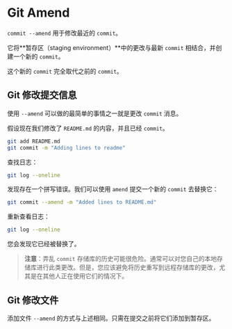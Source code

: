 # Git Amend

`commit --amend` 用于修改最近的 `commit`。

它将**暂存区（staging environment）**中的更改与最新 `commit` 相结合，并创建一个新的 `commit`。

这个新的 `commit` 完全取代之前的 `commit`。

## Git 修改提交信息

使用 `--amend` 可以做的最简单的事情之一就是更改 `commit` 消息。

假设现在我们修改了 `README.md` 的内容，并且已经 `commit`。

```bash
git add README.md
git commit -m "Adding lines to readme"
```

查找日志：

```bash
git log --oneline
```

发现存在一个拼写错误。我们可以使用 `amend` 提交一个新的 `commit` 去替换它：

```bash
git commit --amend -m "Added lines to README.md"
```

重新查看日志：

```bash
git log --oneline
```

您会发现它已经被替换了。

> **注意**：弄乱 `commit` 存储库的历史可能很危险。通常可以对您自己的本地存储库进行此类更改。但是，您应该避免将历史重写到远程存储库的更改，尤其是在其他人正在使用它们的情况下。

## Git 修改文件

添加文件 `--amend` 的方式与上述相同。只需在提交之前将它们添加到暂存区。

